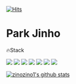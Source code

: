 [![Hits](https://hits.seeyoufarm.com/api/count/incr/badge.svg?url=https%3A%2F%2Fgithub.com%2Fzinozino1%2Fhit-counter&count_bg=%23FF67C2&title_bg=%23555555&icon=&icon_color=%23E7E7E7&title=hits&edge_flat=true)](https://hits.seeyoufarm.com)

# Park Jinho

🔥Stack

<!-- ⚙️Frontend Engineer

Stack -->

![](https://img.shields.io/badge/html-E34F26?style=flat-square&logo=html5&logoColor=white)
![](https://img.shields.io/badge/css-1572B6?style=flat-square&logo=css3&logoColor=white)
![](https://img.shields.io/badge/javascript-F7DF1E?style=flat-square&logo=JavaScript&logoColor=white)
![](https://img.shields.io/badge/React-61DAFB?style=flat-square&logo=React&logoColor=white)
![](https://img.shields.io/badge/Next.js-000000?style=flat-square&logo=Next.js&logoColor=white)
![](https://img.shields.io/badge/Node.js-339933?style=flat-square&logo=Node.js&logoColor=white)
![](https://img.shields.io/badge/python-3776AB?style=flat-square&logo=Python&logoColor=white)

[![zinozino1's github stats](https://github-readme-stats.vercel.app/api?username=zinozino1&show_icons=true&theme=radical)](https://github.com/zinozino1/github-readme-stats)
